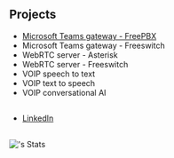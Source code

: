 ## Projects 
- [Microsoft Teams gateway - FreePBX](https://github.com/Vince-0/MSTeams-FreePBX)
- Microsoft Teams gateway - Freeswitch
- WebRTC server - Asterisk
- WebRTC server - Freeswitch
- VOIP speech to text
- VOIP text to speech
- VOIP conversational AI

## 
- [LinkedIn](https://www.linkedin.com/in/vincentswart)

## 

![<username>'s Stats](https://github-readme-stats.vercel.app/api?username=Vince-0&theme=vue-dark&show_icons=true&hide_border=true&count_private=true)

<!--
Here are some ideas to get you started:
- 🔭 I’m currently working on ...
- 🌱 I’m currently learning ...
- 👯 I’m looking to collaborate on ...
- 🤔 I’m looking for help with ...
- 💬 Ask me about ...
- 📫 How to reach me: ...
- 😄 Pronouns: ...
- ⚡ Fun fact: ...
-->
